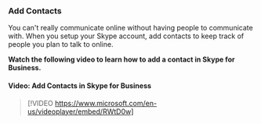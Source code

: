 ### Add Contacts

You can't really communicate online without having people to communicate with. When you setup your Skype account, add contacts to keep track of people you plan to talk to online.

**Watch the following video to learn how to add a contact in Skype for Business.**


#### Video: Add Contacts in Skype for Business
> [!VIDEO https://www.microsoft.com/en-us/videoplayer/embed/RWtD0w]